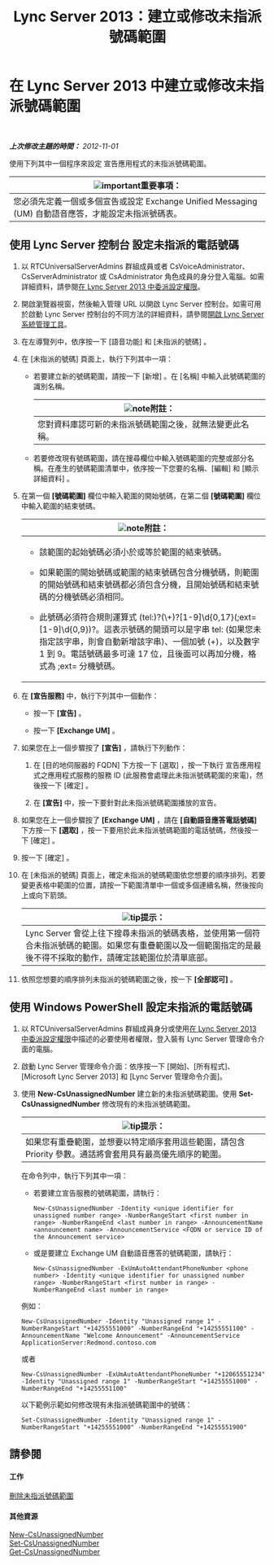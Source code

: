 ﻿---
title: Lync Server 2013：建立或修改未指派號碼範圍
TOCTitle: 建立或修改未指派號碼範圍
ms:assetid: a102b226-0460-4d5c-82f9-79b8444fa958
ms:mtpsurl: https://technet.microsoft.com/zh-tw/library/Gg412748(v=OCS.15)
ms:contentKeyID: 49291842
ms.date: 08/10/2015
mtps_version: v=OCS.15
ms.translationtype: HT
---

# 在 Lync Server 2013 中建立或修改未指派號碼範圍

 

_**上次修改主題的時間：** 2012-11-01_

使用下列其中一個程序來設定 宣告應用程式的未指派號碼範圍。

<table>
<thead>
<tr class="header">
<th><img src="images/Gg412908.important(OCS.15).gif" title="important" alt="important" />重要事項：</th>
</tr>
</thead>
<tbody>
<tr class="odd">
<td>您必須先定義一個或多個宣告或設定 Exchange Unified Messaging (UM) 自動語音應答，才能設定未指派號碼表。</td>
</tr>
</tbody>
</table>


## 使用 Lync Server 控制台 設定未指派的電話號碼

1.  以 RTCUniversalServerAdmins 群組成員或者 CsVoiceAdministrator、CsServerAdministrator 或 CsAdministrator 角色成員的身分登入電腦。如需詳細資料，請參閱[在 Lync Server 2013 中委派設定權限](lync-server-2013-delegate-setup-permissions.md)。

2.  開啟瀏覽器視窗，然後輸入管理 URL 以開啟 Lync Server 控制台。如需可用於啟動 Lync Server 控制台的不同方法的詳細資料，請參閱[開啟 Lync Server 系統管理工具](lync-server-2013-open-lync-server-administrative-tools.md)。

3.  在左導覽列中，依序按一下 \[語音功能\] 和 \[未指派的號碼\] 。

4.  在 \[未指派的號碼\] 頁面上，執行下列其中一項：
    
      - 若要建立新的號碼範圍，請按一下 \[新增\] 。在 \[名稱\] 中輸入此號碼範圍的識別名稱。
        
        <table>
        <thead>
        <tr class="header">
        <th><img src="images/Gg398811.note(OCS.15).gif" title="note" alt="note" />附註：</th>
        </tr>
        </thead>
        <tbody>
        <tr class="odd">
        <td>您對資料庫認可新的未指派號碼範圍之後，就無法變更此名稱。</td>
        </tr>
        </tbody>
        </table>
    
      - 若要修改現有號碼範圍，請在搜尋欄位中輸入號碼範圍的完整或部分名稱。在產生的號碼範圍清單中，依序按一下您要的名稱、\[編輯\] 和 \[顯示詳細資料\] 。

5.  在第一個 **\[號碼範圍\]** 欄位中輸入範圍的開始號碼，在第二個 **\[號碼範圍\]** 欄位中輸入範圍的結束號碼。
    
    <table>
    <colgroup>
    <col style="width: 100%" />
    </colgroup>
    <thead>
    <tr class="header">
    <th><img src="images/Gg398811.note(OCS.15).gif" title="note" alt="note" />附註：</th>
    </tr>
    </thead>
    <tbody>
    <tr class="odd">
    <td><ul>
    <li><p>該範圍的起始號碼必須小於或等於範圍的結束號碼。</p></li>
    <li><p>如果範圍的開始號碼或範圍的結束號碼包含分機號碼，則範圍的開始號碼和結束號碼都必須包含分機，且開始號碼和結束號碼的分機號碼必須相同。</p></li>
    <li><p>此號碼必須符合規則運算式 (tel:)?(\+)?[1-9]\d{0,17}(;ext=[1-9]\d{0,9})?。這表示號碼的開頭可以是字串 tel: (如果您未指定該字串，則會自動新增該字串)、一個加號 (+)，以及數字 1 到 9。電話號碼最多可達 17 位，且後面可以再加分機，格式為 ;ext= 分機號碼。</p></li>
    </ul></td>
    </tr>
    </tbody>
    </table>


6.  在 **\[宣告服務\]** 中，執行下列其中一個動作：
    
      - 按一下 **\[宣告\]** 。
    
      - 按一下 **\[Exchange UM\]** 。

7.  如果您在上一個步驟按了 **\[宣告\]** ，請執行下列動作：
    
    1.  在 \[目的地伺服器的 FQDN\] 下方按一下 \[選取\] ，按一下執行 宣告應用程式之應用程式服務的服務 ID (此服務會處理此未指派號碼範圍的來電)，然後按一下 \[確定\] 。
    
    2.  在 **\[宣告\]** 中，按一下要針對此未指派號碼範圍播放的宣告。

8.  如果您在上一個步驟按了 **\[Exchange UM\]** ，請在 **\[自動語音應答電話號碼\]** 下方按一下 **\[選取\]** ，按一下要用於此未指派號碼範圍的電話號碼，然後按一下 \[確定\] 。

9.  按一下 \[確定\] 。

10. 在 \[未指派的號碼\] 頁面上，確定未指派的號碼範圍依您想要的順序排列。若要變更表格中範圍的位置，請按一下範圍清單中一個或多個連續名稱，然後按向上或向下箭頭。
    
    <table>
    <thead>
    <tr class="header">
    <th><img src="images/JJ205025.tip(OCS.15).gif" title="tip" alt="tip" />提示：</th>
    </tr>
    </thead>
    <tbody>
    <tr class="odd">
    <td>Lync Server 會從上往下搜尋未指派的號碼表格，並使用第一個符合未指派號碼的範圍。如果您有重疊範圍以及一個範圍指定的是最後不得不採取的動作，請確定該範圍位於清單底部。</td>
    </tr>
    </tbody>
    </table>


11. 依照您想要的順序排列未指派的號碼範圍之後，按一下 **\[全部認可\]** 。

## 使用 Windows PowerShell 設定未指派的電話號碼

1.  以 RTCUniversalServerAdmins 群組成員身分或使用[在 Lync Server 2013 中委派設定權限](lync-server-2013-delegate-setup-permissions.md)中描述的必要使用者權限，登入裝有 Lync Server 管理命令介面的電腦。

2.  啟動 Lync Server 管理命令介面：依序按一下 \[開始\]、\[所有程式\]、\[Microsoft Lync Server 2013\] 和 \[Lync Server 管理命令介面\]。

3.  使用 **New-CsUnassignedNumber** 建立新的未指派號碼範圍。使用 **Set-CsUnassignedNumber** 修改現有的未指派號碼範圍。
    
    <table>
    <thead>
    <tr class="header">
    <th><img src="images/JJ205025.tip(OCS.15).gif" title="tip" alt="tip" />提示：</th>
    </tr>
    </thead>
    <tbody>
    <tr class="odd">
    <td>如果您有重疊範圍，並想要以特定順序套用這些範圍，請包含 Priority 參數。通話將會套用具有最高優先順序的範圍。</td>
    </tr>
    </tbody>
    </table>
    
    在命令列中，執行下列其中一項：
    
      - 若要建立宣告服務的號碼範圍，請執行：
        
            New-CsUnassignedNumber -Identity <unique identifier for unassigned number range> -NumberRangeStart <first number in range> -NumberRangeEnd <last number in range> -AnnouncementName <announcement name> -AnnouncementService <FQDN or service ID of the Announcement service>
    
      - 或是要建立 Exchange UM 自動語音應答的號碼範圍，請執行：
        
            New-CsUnassignedNumber -ExUmAutoAttendantPhoneNumber <phone number> -Identity <unique identifier for unassigned number range> -NumberRangeStart <first number in range> -NumberRangeEnd <last number in range>
    
    例如：
    
        New-CsUnassignedNumber -Identity "Unassigned range 1" -NumberRangeStart "+14255551000" -NumberRangeEnd "+14255551100" -AnnouncementName "Welcome Announcement" -AnnouncementService ApplicationServer:Redmond.contoso.com
    
    或者
    
        New-CsUnassignedNumber -ExUmAutoAttendantPhoneNumber "+12065551234" -Identity "Unassigned range 1" -NumberRangeStart "+14255551000" -NumberRangeEnd "+14255551100"
    
    以下範例示範如何修改現有未指派號碼範圍中的號碼：
    
        Set-CsUnassignedNumber -Identity "Unassigned range 1" -NumberRangeStart "+14255551000" -NumberRangeEnd "+14255551900"

## 請參閱

#### 工作

[刪除未指派號碼範圍](lync-server-2013-delete-an-unassigned-number-range.md)  

#### 其他資源

[New-CsUnassignedNumber](https://docs.microsoft.com/en-us/powershell/module/skype/New-CsUnassignedNumber)  
[Set-CsUnassignedNumber](https://docs.microsoft.com/en-us/powershell/module/skype/Set-CsUnassignedNumber)  
[Get-CsUnassignedNumber](https://docs.microsoft.com/en-us/powershell/module/skype/Get-CsUnassignedNumber)

